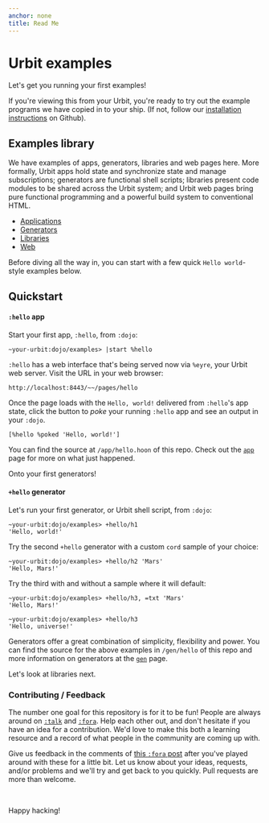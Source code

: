 ```yaml
---
anchor: none
title: Read Me
---
```


# Urbit examples

Let's get you running your first examples!

If you're viewing this from your Urbit, you're ready to try out the example
programs we have copied in to your ship. (If not, follow our [installation
instructions](https://github.com/urbit/examples) on Github).

## Examples library

We have examples of apps, generators, libraries and web pages here. More
formally, Urbit apps hold state and synchronize state and manage subscriptions;
generators are functional shell scripts; libraries present code modules to be
shared across the Urbit system; and Urbit web pages bring pure functional
programming and a powerful build system to conventional HTML.

-   [Applications](/~~/examples/app)
-   [Generators](/~~/examples/gen)
-   [Libraries](/~~/examples/lib)
-   [Web](/~~/examples/web)

Before diving all the way in, you can start with a few quick `Hello world`-style
examples below.

## Quickstart

#### `:hello` app

Start your first app, `:hello`, from `:dojo`:

    ~your-urbit:dojo/examples> |start %hello

`:hello` has a web interface that's being served now via `%eyre`, your Urbit web
server. Visit the URL in your web browser:

    http://localhost:8443/~~/pages/hello

Once the page loads with the `Hello, world!` delivered from `:hello`'s app
state, click the button to *poke* your running `:hello` app and see an output in
your `:dojo`.

    [%hello %poked 'Hello, world!']

You can find the source at `/app/hello.hoon` of this repo. Check out the
[`app`](/~~/examples/app) page for more on what just happened.

Onto your first generators!

#### `+hello` generator

Let's run your first generator, or Urbit shell script, from `:dojo`:

    ~your-urbit:dojo/examples> +hello/h1
    'Hello, world!'

Try the second `+hello` generator with a custom `cord` sample of your choice:

    ~your-urbit:dojo/examples> +hello/h2 'Mars'
    'Hello, Mars!'

Try the third with and without a sample where it will default:

    ~your-urbit:dojo/examples> +hello/h3, =txt 'Mars'
    'Hello, Mars!'

    ~your-urbit:dojo/examples> +hello/h3
    'Hello, universe!'

Generators offer a great combination of simplicity, flexibility and power. You
can find the source for the above examples in `/gen/hello` of this repo and more
information on generators at the [`gen`](/~~/examples/gen) page.

Let's look at libraries next.


### Contributing / Feedback

The number one goal for this repository is for it to be fun! People are always
around on [`:talk`](https://urbit.org/docs/using/setup#-messaging-talk) and
[`:fora`](https://urbit.org/~~/fora). Help each other out, and don't hesitate if
you have an idea for a contribution. We'd love to make this both a learning
resource and a record of what people in the community are coming up with.

Give us feedback in the comments of [this `:fora`
post](https://urbit.org/~~/fora/posts/~2017.8.3..20.53.26..c361~/) after you've
played around with these for a little bit. Let us know about your ideas,
requests, and/or problems and we'll try and get back to you quickly. Pull
requests are more than welcome.

<br />

Happy hacking!
